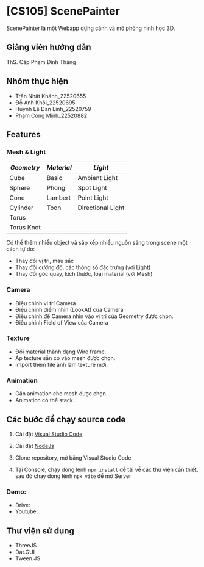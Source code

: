 # [CS105] ScenePainter
ScenePainter là một Webapp dựng cảnh và mô phỏng hình học 3D.
## Giảng viên hướng dẫn
ThS. Cáp Phạm Đình Thăng
## Nhóm thực hiện
- Trần Nhật Khánh_22520655
- Đỗ Anh Khôi_22520695
- Huỳnh Lê Đan Linh_22520759
- Phạm Công Minh_22520882

## Features
### Mesh & Light
| ***Geometry*** | ***Material*** | ***Light*** |
| ------------- | ------------- | ------------- |
| Cube | Basic | Ambient Light |
| Sphere | Phong | Spot Light |
| Cone | Lambert | Point Light |
| Cylinder | Toon | Directional Light |
| Torus |  | |
| Torus Knot |  | |

Có thể thêm nhiều object và sắp xếp nhiều nguồn sáng trong scene một cách tự do:
- Thay đổi vị trí, màu sắc
- Thay đổi cường độ, các thông số đặc trưng (với Light)
- Thay đổi góc quay, kích thước, loại material (với Mesh)

### Camera
- Điều chỉnh vị trí Camera
- Điều chỉnh điểm nhìn (LookAt) của Camera
- Điều chỉnh để Camera nhìn vào vị trí của Geometry được chọn.
- Điều chỉnh Field of View của Camera

### Texture
- Đổi material thành dạng Wire frame.
- Áp texture sẵn có vào mesh được chọn.
- Import thêm file ảnh làm texture mới.

### Animation
- Gắn animation cho mesh được chọn.
- Animation có thể stack.

## Các bước để chạy source code

1. Cài đặt [Visual Studio Code](https://code.visualstudio.com/download)

2. Cài đặt [NodeJs](https://nodejs.org/en/download/package-manager)

3. Clone repository, mở bằng Visual Studio Code

4. Tại Console, chạy dòng lệnh ```npm install``` để tải về các thư viện cần thiết, sau đó chạy dòng lệnh ```npx vite``` để mở Server

### Demo: 
- Drive: 
- Youtube: 

## Thư viện sử dụng
- ThreeJS
- Dat.GUI
- Tween.JS
